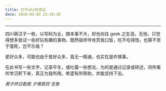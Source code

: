 ```yaml
---
title: 打不shi的流云
date: 2019-03-03 23:10:10
---
```


---

四川萌汉子一枚，以写码为业，随本事不大，却也向往 geek 之生涯。无他，只觉得想多尝试一些好玩有趣的事物。既然祖师爷肯赏我口饭，吃不吃得饱，也算不至于饿死，岂不乐哉？

爱好众多，可能也由于爱好众多，竟无一精通，也实在是件憾事。

在此书写一些文字，记录平生，或吐露一些想法，为的是通过记录或转述，将所看所学沉积下来，真正为我所用。希望有所帮助，并能坚持下去。

_君子终日乾乾 夕惕若厉 无咎_